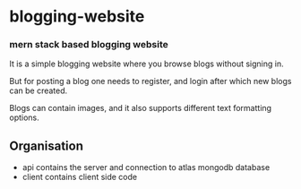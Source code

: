 # blogging-website
### mern stack based blogging website
It is a simple blogging website where you browse blogs without signing in.

But for posting a blog one needs to register, and login after which new blogs can be created.

Blogs can contain images, and it also supports different text formatting options.




## Organisation
- api contains the server and connection to atlas mongodb database
- client contains client side code
